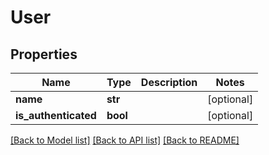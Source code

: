 # User

## Properties
Name | Type | Description | Notes
------------ | ------------- | ------------- | -------------
**name** | **str** |  | [optional] 
**is_authenticated** | **bool** |  | [optional] 

[[Back to Model list]](../README.md#documentation-for-models) [[Back to API list]](../README.md#documentation-for-api-endpoints) [[Back to README]](../README.md)


